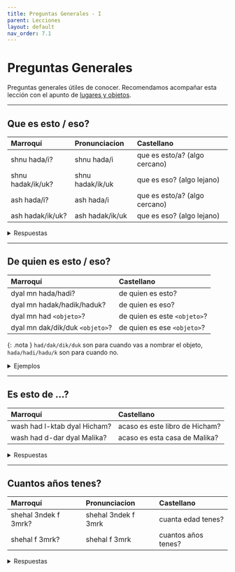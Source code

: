 ```yaml
---
title: Preguntas Generales - I
parent: Lecciones
layout: default
nav_order: 7.1
---
```


# Preguntas Generales

Preguntas generales útiles de conocer. Recomendamos acompañar esta lección con el apunto de [lugares y objetos](../vocabulario/lugares-objetos).

---

## Que es esto / eso?

| Marroquí          | Pronunciacion    | Castellano                    |
|:------------------|:-----------------|:------------------------------|
| shnu hada/i?      | shnu hada/i      | que es esto/a? (algo cercano) |
| shnu hadak/ik/uk? | shnu hadak/ik/uk | que es eso? (algo lejano)     |
| ash hada/i?       | ash hada/i       | que es esto/a? (algo cercano) |
| ash hadak/ik/uk?  | ash hadak/ik/uk  | que es eso? (algo lejano)     |

<details markdown="1">
<summary> Respuestas </summary>

| Marroquí   | Castellano           |
|:-----------|:---------------------|
| had sstylo | esto es una lapicera |
| had l-ktab | esto es un libro     |

</details>

---

## De quien es esto / eso?

| Marroquí                        | Castellano                   |
|:--------------------------------|:-----------------------------|
| dyal mn hada/hadi?              | de quien es esto?            |
| dyal mn hadak/hadik/haduk?      |  de quien es eso?             |
| dyal mn had `<objeto>`?         |  de quien es este `<objeto>`? |
| dyal mn dak/dik/duk `<objeto>`? |  de quien es ese `<objeto>`?  |

{: .nota }
`had/dak/dik/duk` son para cuando vas a nombrar el objeto, `hada/hadi/hadu/k` son para cuando no.

<details markdown="1">
<summary> Ejemplos </summary>

| Marroquí                 | Castellano                  |
|:-------------------------|:----------------------------|
| dyal mn had l-bisklit    | de quien es esta bicicleta? |
| had l-biskit dyal Hassan | esta bicicleta es de Hassan |
| dyal mn dik t-tomobil    | de quien es ese automovil?  |
| hadik tomobil dyal Said  | ese automovil es de Said    |

</details>

---

## Es esto de ...?

| Marroquí                     | Castellano                     |
|:-----------------------------|:-------------------------------|
| wash had l-ktab dyal Hicham? | acaso es este libro de Hicham? |
| wash had d-dar dyal Malika?  | acaso es esta casa de Malika?  |

<details markdown="1">
<summary> Respuestas </summary>

| Marroquí                     | Castellano                     |
|:-----------------------------|:-------------------------------|
| lla, mashi dyalu             | no, no lo es                   |
| yeh, dyalha                  | si, lo es                      |

</details>

---

## Cuantos años tenes?

| Marroquí             | Pronunciacion       | Castellano          |
|:---------------------|:--------------------|:--------------------|
| shehal 3ndek f 3mrk? | shehal 3ndek f 3mrk | cuanta edad tenes?  |
| shehal f 3mrk?       | shehal f 3mrk       | cuantos años tenes? |


<details markdown="1">
<summary> Respuestas </summary>

| Marroquí                    | Pronunciacion | Castellano    |
|:----------------------------|:--------------|:--------------|
| ana 3ndi tnayn w tlatin 3am | -             | tengo 32 años |

</details>